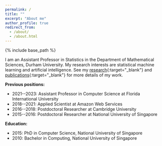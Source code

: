 ```yaml
---
permalink: /
title: ""
excerpt: "About me"
author_profile: true
redirect_from: 
  - /about/
  - /about.html
---
```


{% include base_path %}

I am an Assistant Professor in Statistics in the Department of Mathematical Sciences, Durham University. My research interests are statistical machine learning and artificial intelligence. See my [research](https://nvcuong.github.io/research/){:target="_blank"} and [publications](https://nvcuong.github.io/publications/){:target="_blank"} for more details of my work.

**Previous positions:** 
- 2021--2023: Assistant Professor in Computer Science at Florida International University
- 2018--2021: Applied Scientist at Amazon Web Services
- 2016--2018: Postdoctoral Researcher at Cambridge University
- 2015--2016: Postdoctoral Researcher at National University of Singapore

**Education:**
- 2015: PhD in Computer Science, National University of Singapore
- 2010: Bachelor in Computing, National University of Singapore


